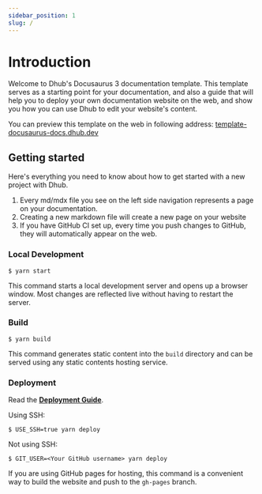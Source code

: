 ```yaml
---
sidebar_position: 1
slug: /
---
```


# Introduction

Welcome to Dhub's Docusaurus 3 documentation template. This template serves as a starting point for your documentation, and also a guide that will help you to deploy your own documentation website on the web, and show you how you can use Dhub to edit your website's content.

You can preview this template on the web in following address: [template-docusaurus-docs.dhub.dev](https://template-docusaurus-docs.dhub.dev)

## Getting started

Here's everything you need to know about how to get started with a new project with Dhub.

1. Every md/mdx file you see on the left side navigation represents a page on your documentation.
2. Creating a new markdown file will create a new page on your website
3. If you have GitHub CI set up, every time you push changes to GitHub, they will automatically appear on the web.

### Local Development

```
$ yarn start
```

This command starts a local development server and opens up a browser window. Most changes are reflected live without having to restart the server.

### Build

```
$ yarn build
```

This command generates static content into the `build` directory and can be served using any static contents hosting service.

### Deployment

Read the [**Deployment Guide**](https://docusaurus.io/docs/deployment).

Using SSH:

```
$ USE_SSH=true yarn deploy
```

Not using SSH:

```
$ GIT_USER=<Your GitHub username> yarn deploy
```

If you are using GitHub pages for hosting, this command is a convenient way to build the website and push to the `gh-pages` branch.
